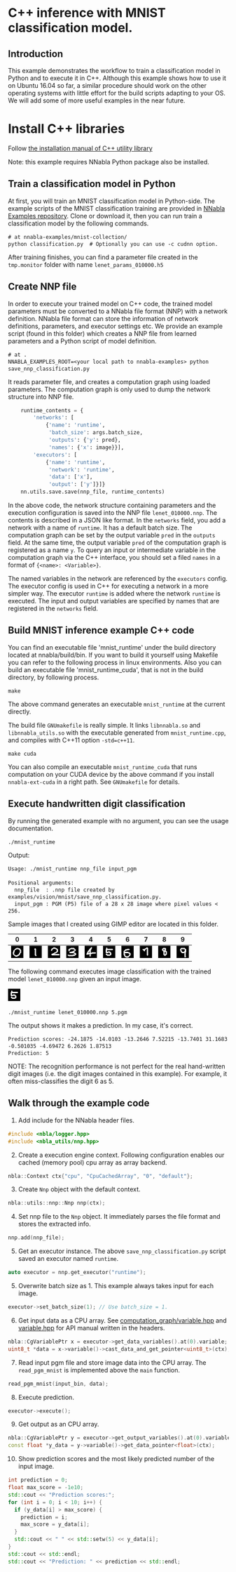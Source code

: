 # C++ inference with MNIST classification model.

## Introduction

This example demonstrates the workflow to train a classification model in Python and to execute it in C++. Although this example shows how to use it on Ubuntu 16.04 so far, a similar procedure should work on the other operating systems with little effort for the build scripts adapting to your OS. We will add some of more useful examples in the near future.

# Install C++ libraries

Follow [the installation manual of C++ utility library](../../../doc/build/build.md)

Note: this example requires NNabla Python package also be installed.

## Train a classification model in Python
At first, you will train an MNIST classification model in Python-side. The example scripts of the MNIST classification training are provided in [NNabla Examples repository](https://github.com/sony/nnabla-examples). Clone or download it, then you can run train a classification model by the following commands.

```shell
# at nnabla-examples/mnist-collection/
python classification.py  # Optionally you can use -c cudnn option.
```

After training finishes, you can find a parameter file created in the `tmp.monitor` folder with name `lenet_params_010000.h5`

## Create NNP file

In order to execute your trained model on C++ code, the trained model parameters must be converted to a NNabla file format (NNP) with a network definition. NNabla file format can store the information of network definitions, parameters, and executor settings etc. We provide an example script (found in this folder) which creates a NNP file from learned parameters and a Python script of model definition.

```shell
# at .
NNABLA_EXAMPLES_ROOT=<your local path to nnabla-examples> python save_nnp_classification.py
```

It reads parameter file, and creates a computation graph using loaded parameters. The computation graph is only used to dump the network structure into NNP file.

```python
    runtime_contents = {
        'networks': [
            {'name': 'runtime',
             'batch_size': args.batch_size,
             'outputs': {'y': pred},
             'names': {'x': image}}],
        'executors': [
            {'name': 'runtime',
             'network': 'runtime',
             'data': ['x'],
             'output': ['y']}]}
    nn.utils.save.save(nnp_file, runtime_contents)
```
In the above code, the network structure containing parameters and the execution configuration is saved into the NNP file `lenet_010000.nnp`. The contents is described in a JSON like format. In the `networks` field, you add a network with a name of `runtime`. It has a default batch size. The computation graph can be set by the output variable `pred` in the `outputs` field. At the same time, the output variable `pred` of the computation graph is registered as a name `y`. To query an input or intermediate variable in the computation graph via the C++ interface, you should set a filed `names` in a format of `{<name>: <Variable>}`.

The named variables in the network are referenced by the `executors` config. The executor config is used in C++ for executing a network in a more simpler way. The executor `runtime` is added where the network `runtime` is executed. The input and output variables are specified by names that are registered in the `networks` field.

## Build MNIST inference example C++ code
You can find an executable file 'mnist_runtime' under the build directory located at nnabla/build/bin.
If you want to build it yourself using Makefile you can refer to the following process in linux environments.
Also you can build an executable file 'mnist_runtime_cuda', that is not in the build directory,  by following process.


```shell
make
```

The above command generates an executable `mnist_runtime` at the current directly.

The build file `GNUmakefile` is really simple. It links `libnnabla.so` and `libnnabla_utils.so` with the executable generated from `mnist_runtime.cpp`, and compiles with C++11 option `-std=c++11`.

```shell
make cuda
```

You can also compile an executable `mnist_runtime_cuda` that runs computation on your CUDA device by the above command if you install `nnabla-ext-cuda` in a right path. See `GNUmakefile` for details.


## Execute handwritten digit classification

By running the generated example with no argument, you can see the usage documentation.

```shell
./mnist_runtime
```

Output:
```
Usage: ./mnist_runtime nnp_file input_pgm

Positional arguments:
  nnp_file  : .nnp file created by examples/vision/mnist/save_nnp_classification.py.
  input_pgm : PGM (P5) file of a 28 x 28 image where pixel values < 256.
```

Sample images that I created using GIMP editor are located in this folder.

0 | 1 | 2 | 3 | 4 | 5 | 6 | 7 | 8 | 9
:---:|:---:|:---:|:---:|:---:|:---:|:---:|:---:|:---:|:---:
![0](./original_images/0.png "0")|![1](./original_images/1.png "1")|![2](./original_images/2.png "2")|![3](./original_images/3.png "3")|![4](./original_images/4.png "4")|![5](./original_images/5.png "5")|![6](./original_images/6.png "6")|![7](./original_images/7.png "7")|![8](./original_images/8.png "8")|![9](./original_images/9.png "9")

The following command executes image classification with the trained model `lenet_010000.nnp` given an input image.

![5](./original_images/5.png "5")

```shell
./mnist_runtime lenet_010000.nnp 5.pgm
```

The output shows it makes a prediction. In my case, it's correct.
```
Prediction scores: -24.1875 -14.0103 -13.2646 7.52215 -13.7401 31.1683 -0.501035 -4.69472 6.2626 1.87513
Prediction: 5
```
NOTE: The recognition performance is not perfect for the real hand-written digit images (i.e. the digit images contained in this example). For example, it often miss-classifies the digit 6 as 5.

## Walk through the example code

1. Add include for the NNabla header files.
```c++
#include <nbla/logger.hpp>
#include <nbla_utils/nnp.hpp>
```

2. Create a execution engine context. Following configuration enables our cached (memory pool) cpu array as array backend.
```c++
nbla::Context ctx{"cpu", "CpuCachedArray", "0", "default"};
```

3. Create `Nnp` object with the default context.
```c++
nbla::utils::nnp::Nnp nnp(ctx);
```

4. Set nnp file to the `Nnp` object. It immediately parses the file format and stores the extracted info.
```c++
nnp.add(nnp_file);
```

5. Get an executor instance. The above `save_nnp_classification.py` script saved an executor named `runtime`.
```c++
auto executor = nnp.get_executor("runtime");
```

5. Overwrite batch size as 1. This example always takes input for each image.
```c++
executor->set_batch_size(1); // Use batch_size = 1.
```

6. Get input data as a CPU array. See [computation_graph/variable.hpp](../../../include/nbla/computation_graph/variable.hpp) and [variable.hpp](../../../include/nbla/variable.hpp) for API manual written in the headers.
```c++
nbla::CgVariablePtr x = executor->get_data_variables().at(0).variable;
uint8_t *data = x->variable()->cast_data_and_get_pointer<uint8_t>(ctx);
```

7. Read input pgm file and store image data into the CPU array. The `read_pgm_mnist` is implemented above the `main` function.
```c++
read_pgm_mnist(input_bin, data);
```

8. Execute prediction.
```c++
executor->execute();
```

9. Get output as an CPU array.
```c++
nbla::CgVariablePtr y = executor->get_output_variables().at(0).variable;
const float *y_data = y->variable()->get_data_pointer<float>(ctx);
```

10. Show prediction scores and the most likely predicted number of the input image.
```c++
int prediction = 0;
float max_score = -1e10;
std::cout << "Prediction scores:";
for (int i = 0; i < 10; i++) {
  if (y_data[i] > max_score) {
	prediction = i;
	max_score = y_data[i];
  }
  std::cout << " " << std::setw(5) << y_data[i];
}
std::cout << std::endl;
std::cout << "Prediction: " << prediction << std::endl;
```
